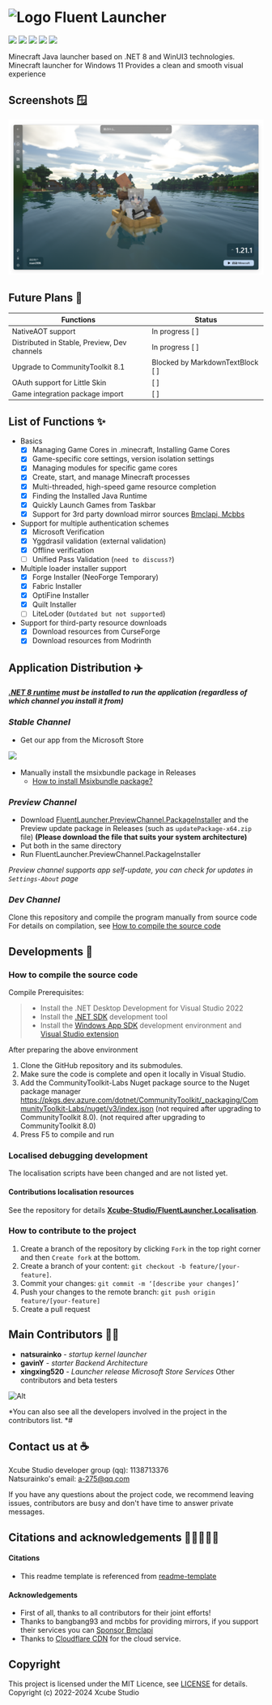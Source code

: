 # <img src="../docs/images/AppIcon.png" alt="Logo" width="24" height="24"> Fluent Launcher
![](https://img.shields.io/badge/license-MIT-green)
![](https://img.shields.io/github/repo-size/Xcube-Studio/Natsurainko.FluentLauncher)
![](https://img.shields.io/github/stars/Xcube-Studio/Natsurainko.FluentLauncher)
![](https://img.shields.io/github/contributors/Xcube-Studio/Natsurainko.FluentLauncher)
![](https://img.shields.io/github/commit-activity/y/Xcube-Studio/Natsurainko.FluentLauncher)

Minecraft Java launcher based on .NET 8 and WinUI3 technologies.
Minecraft launcher for Windows 11
Provides a clean and smooth visual experience

## Screenshots 🪟
<img src="../docs/images/home.png">

## Future Plans 📝

| Functions | Status |
| ---------------------------------------- | ------------------ |
| NativeAOT support | In progress [ ] |
| Distributed in Stable, Preview, Dev channels | In progress [ ] |
| Upgrade to CommunityToolkit 8.1 | Blocked by MarkdownTextBlock [ ] |
| OAuth support for Little Skin | [ ] |
| Game integration package import | [ ] |

## List of Functions ✨

+ Basics
  + [x] Managing Game Cores in .minecraft, Installing Game Cores
  + [x] Game-specific core settings, version isolation settings
  + [x] Managing modules for specific game cores
  + [x] Create, start, and manage Minecraft processes
  + [x] Multi-threaded, high-speed game resource completion
  + [x] Finding the Installed Java Runtime
  + [x] Quickly Launch Games from Taskbar
  + [x] Support for 3rd party download mirror sources [Bmclapi, Mcbbs](https://bmclapidoc.bangbang93.com/)
+ Support for multiple authentication schemes
  + [x] Microsoft Verification
  + [x] Yggdrasil validation (external validation)
  + [x] Offline verification
  + [ ] Unified Pass Validation (`need to discuss?`)
+ Multiple loader installer support
  + [x] Forge Installer (NeoForge Temporary)
  + [x] Fabric Installer
  + [x] OptiFine Installer
  + [x] Quilt Installer
  + [ ] LiteLoder (`Outdated but not supported`)
+ Support for third-party resource downloads
  + [x] Download resources from CurseForge
  + [x] Download resources from Modrinth

## Application Distribution ✈️

#### *[.NET 8 runtime](https://dotnet.microsoft.com/zh-cn/download/dotnet/8.0) must be installed to run the application (regardless of which channel you install it from)*

### *Stable Channel*

+ Get our app from the Microsoft Store  
<a href="https://apps.microsoft.com/detail/Natsurianko.FluentLauncher/9p4nqqxq942p">
  <img src="https://get.microsoft.com/images/en-us%20dark.svg" width="200"/>
</a>

+ Manually install the msixbundle package in Releases
	+ [How to install Msixbundle package?](https://github-com.translate.goog/Xcube-Studio/Natsurainko.FluentLauncher/wiki/%E5%A6%82%E4%BD%95%E5%AE%89%E8%A3%85-Msixbundle-%E5%8C%85?_x_tr_sl=auto&_x_tr_tl=en&_x_tr_hl=en&_x_tr_pto=wapp)

### *Preview Channel*

+ Download [FluentLauncher.PreviewChannel.PackageInstaller](https://github.com/Xcube-Studio/FluentLauncher.PreviewChannel.PackageInstaller/releases/tag/v0.0.2) and the Preview update package in Releases (such as `updatePackage-x64.zip` file) **(Please download the file that suits your system architecture)**
+ Put both in the same directory
+ Run FluentLauncher.PreviewChannel.PackageInstaller

*Preview channel supports app self-update, you can check for updates in `Settings-About` page*

### *Dev Channel*

Clone this repository and compile the program manually from source code
For details on compilation, see [How to compile the source code](#Developments)

## Developments 🔧

### How to compile the source code

Compile Prerequisites:
> + Install the .NET Desktop Development for Visual Studio 2022
> + Install the [.NET SDK](https://dotnet.microsoft.com/en-us/download/visual-studio-sdks) development tool
> + Install the [Windows App SDK](https://learn.microsoft.com/en-us/windows/apps/windows-app-sdk/set-up-your-development-environment?tabs=cs-vs-community%2Ccpp-vs-community%2Cvs-2022-17-1-a%2Cvs-2022-17-1-b) development environment and [Visual Studio extension](https://learn.microsoft.com/en-us/windows/apps/windows-app-sdk/single-project-msix?tabs=csharp)

After preparing the above environment

1. Clone the GitHub repository and its submodules.
2. Make sure the code is complete and open it locally in Visual Studio.
3. Add the CommunityToolkit-Labs Nuget package source to the Nuget package manager  
https://pkgs.dev.azure.com/dotnet/CommunityToolkit/_packaging/CommunityToolkit-Labs/nuget/v3/index.json (not required after upgrading to CommunityToolkit 8.0). (not required after upgrading to CommunityToolkit 8.0)  
4. Press F5 to compile and run

### Localised debugging development

The localisation scripts have been changed and are not listed yet.

#### Contributions localisation resources
See the repository for details **[Xcube-Studio/FluentLauncher.Localisation](https://github.com/Xcube-Studio/FluentLauncher.Localization)**.

### How to contribute to the project

1. Create a branch of the repository by clicking `Fork` in the top right corner and then `Create fork` at the bottom. 
2. Create a branch of your content: `git checkout -b feature/[your-feature]`.
3. Commit your changes: `git commit -m ‘[describe your changes]’`
4. Push your changes to the remote branch: `git push origin feature/[your-feature]`
5. Create a pull request

## Main Contributors 🧑‍💻

* **natsurainko** - *startup kernel launcher*
* **gavinY** - *starter Backend Architecture*
* **xingxing520** - *Launcher release Microsoft Store Services*
Other contributors and beta testers

![Alt](https://repobeats.axiom.co/api/embed/0dcf1b6a60fa8c1c6cefe6042c482f59d2d60538.svg "Repobeats analytics image")

*You can also see all the developers involved in the project in the contributors list. *#

## Contact us at ☕️

Xcube Studio developer group (qq): 1138713376  
Natsurainko's email: a-275@qq.com  

If you have any questions about the project code, we recommend leaving issues, contributors are busy and don't have time to answer private messages.

## Citations and acknowledgements 🎉🎉🎉🎉✨

#### Citations
+ This readme template is referenced from [readme-template](https://github.com/iuricode/readme-template)  

#### Acknowledgements
+ First of all, thanks to all contributors for their joint efforts!  
+ Thanks to bangbang93 and mcbbs for providing mirrors, if you support their services you can [Sponsor Bmclapi](https://afdian.net/@bangbang93)  
+ Thanks to [Cloudflare CDN](https://www.cloudflare.com) for the cloud service.

## Copyright

This project is licensed under the MIT Licence, see [LICENSE](LICENSE) for details.  
Copyright (c) 2022-2024 Xcube Studio
